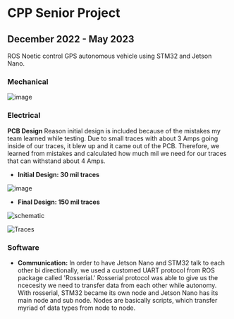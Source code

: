 # CPP Senior Project

## December 2022 - May 2023
ROS Noetic control GPS autonomous vehicle using STM32 and Jetson Nano. 

### Mechanical 
![image](https://github.com/Chrisx19/senior_project_AV/assets/107272321/af685e61-d4f0-4aca-9ad1-e9731f64c4dd)


### Electrical


**PCB Design**
  Reason initial design is included because of the mistakes my team learned while testing. Due to small traces with about 3 Amps going inside of our traces, it blew up and it came out of the PCB. Therefore, we learned from mistakes and calculated how much mil we need for our traces that can withstand about 4 Amps.
  
* **Initial Design: 30 mil traces**

![image](https://github.com/Chrisx19/senior_project_AV/assets/107272321/7f8c054f-1a8e-4ad8-a297-a58b69e2f1f4)


* **Final Design: 150 mil traces**

![schematic](https://github.com/Chrisx19/senior_project_AV/assets/107272321/bf76930d-2566-4377-8d29-5cfc3acadb3e)

![Traces](https://github.com/Chrisx19/senior_project_AV/assets/107272321/b528a5ff-9bfa-4a72-8fe4-4de412bb97f9)

### Software 
* **Communication:** 
  In order to have Jetson Nano and STM32 talk to each other bi directionally, we used a customed UART protocol from ROS package called 'Rosserial.' Rosserial protocol was able to give us the ncecesity we need to transfer data from each other while autonomy. With rosserial, STM32 became its own node and Jetson Nano has its main node and sub node. Nodes are basically scripts, which transfer myriad of data types from node to node.
   
